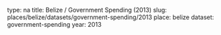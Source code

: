 type: na
title: Belize / Government Spending (2013)
slug: places/belize/datasets/government-spending/2013
place: belize
dataset: government-spending
year: 2013
